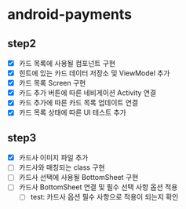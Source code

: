 # android-payments

## step2

- [x] 카드 목록에 사용될 컴포넌트 구현
- [x] 힌트에 있는 카드 데이터 저장소 및 ViewModel 추가
- [x] 카드 목록 Screen 구현
- [x] 카드 추가 버튼에 따른 네비게이션 Activity 연결
- [x] 카드 추가에 따른 카드 목록 업데이트 연결
- [x] 카드 목록 상태에 따른 UI 테스트 추가

## step3

- [x] 카드사 이미지 파일 추가
- [ ] 카드사와 매칭되는 class 구현
- [ ] 카드사 선택에 사용될 BottomSheet 구현
- [ ] 카드사 BottomSheet 연결 및 필수 선택 사항 옵션 적용
  - [ ] test: 카드사 옵션 필수 사항으로 적용이 되는지 확인
